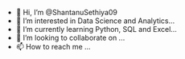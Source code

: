- 👋 Hi, I’m @ShantanuSethiya09
- 👀 I’m interested in Data Science and Analytics...
- 🌱 I’m currently learning Python, SQL and Excel...
- 💞️ I’m looking to collaborate on ...
- 📫 How to reach me ...

<!---
ShantanuSethiya09/ShantanuSethiya09 is a ✨ special ✨ repository because its `README.md` (this file) appears on your GitHub profile.
You can click the Preview link to take a look at your changes.
--->
